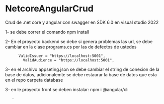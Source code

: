 # NetcoreAngularCrud
Crud de  .net core y angular con swagger en SDK 6.0 en visual studio 2022

1- se debe correr el comando 
npm install

2- En el proyecto backend se debe si genera problemas las url, se debe cambiar  en la clase programs.cs por las de defectos de ustedes

          ValidIssuer = "https://localhost:5001",
            ValidAudience = "https://localhost:5001",

3- en el archivo appseting.json se debe cambiar el string de conexion de la base de datos, adicionalemte se debe restaurar la base de datos que esta en el repo carpeta database

3- en le proyecto front se deben instalar:
npm i @angular/cli

       -      


